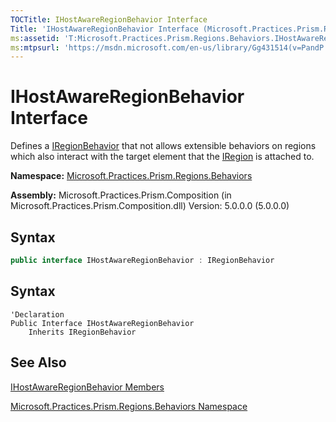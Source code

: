 ```yaml
---
TOCTitle: IHostAwareRegionBehavior Interface
Title: 'IHostAwareRegionBehavior Interface (Microsoft.Practices.Prism.Regions.Behaviors)'
ms:assetid: 'T:Microsoft.Practices.Prism.Regions.Behaviors.IHostAwareRegionBehavior'
ms:mtpsurl: 'https://msdn.microsoft.com/en-us/library/Gg431514(v=PandP.50)'
---
```


# IHostAwareRegionBehavior Interface

Defines a [IRegionBehavior](https://msdn.microsoft.com/en-us/library/microsoft.practices.prism.regions.iregionbehavior(v=pandp.50)) that not allows extensible behaviors on regions which also interact with the target element that the [IRegion](https://msdn.microsoft.com/en-us/library/microsoft.practices.prism.regions.iregion(v=pandp.50)) is attached to.

**Namespace:** [Microsoft.Practices.Prism.Regions.Behaviors](https://msdn.microsoft.com/en-us/library/microsoft.practices.prism.regions.behaviors(v=pandp.50))

**Assembly:** Microsoft.Practices.Prism.Composition (in Microsoft.Practices.Prism.Composition.dll) Version: 5.0.0.0 (5.0.0.0)

## Syntax

```C#
public interface IHostAwareRegionBehavior : IRegionBehavior
```

## Syntax

```VB
'Declaration
Public Interface IHostAwareRegionBehavior
	Inherits IRegionBehavior
```

## See Also

[IHostAwareRegionBehavior Members](https://msdn.microsoft.com/en-us/library/microsoft.practices.prism.regions.behaviors.ihostawareregionbehavior_members(v=pandp.50))

[Microsoft.Practices.Prism.Regions.Behaviors Namespace](https://msdn.microsoft.com/en-us/library/microsoft.practices.prism.regions.behaviors(v=pandp.50))
